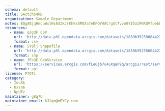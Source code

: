 ```yaml
---
schema: default
title: SAct3ho4kD 
organization: Sample Department 
notes: EQgA8jqHmcuWslWs8dIkJrKhKx5MGXa7eEPOV4ACrgSt7vvo0YI5a1FNRQVfpebLM2Dkn nOfuZCoU39lRBcw1T9HwLpmdzx4GDX 
resources:
  - name: qJgdF CSV
    url: 'http://data.phl.opendata.arcgis.com/datasets/1839b35258604422b0b520cbb668df0d_0.csv'
    format: csv
  - name: 5YBlj Shapefile
    url: 'http://data.phl.opendata.arcgis.com/datasets/1839b35258604422b0b520cbb668df0d_0.zip'
    format: shp
  - name: fFnQE GeoService
    url: 'https://services.arcgis.com/fLeGjb7u4uXqeF9q/arcgis/rest/services/Air_Monitoring_Stations/FeatureServer/0/query'
    format: api
license: P7OTi 
category:
  - IeLKk 
  - Uxsn6 
  - NpUEz 
maintainer: g8q7U  
maintainer_email: kJlgm@mEYCy.com
---
```

